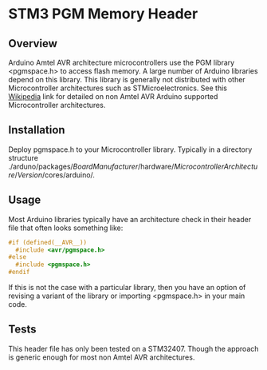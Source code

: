 # STM3 PGM Memory Header
## Overview
Arduino Amtel AVR architecture microcontrollers use the PGM library <pgmspace.h> to access flash memory. A large number of Arduino libraries depend on this library. This library is generally not distributed with other Microcontroller architectures such as STMicroelectronics. See this [Wikipedia](https://en.wikipedia.org/wiki/List_of_Arduino_boards_and_compatible_systems) link for detailed on non Amtel AVR Arduino supported Microcontroller architectures.
## Installation
Deploy pgmspace.h to your Microcontroller library. Typically in a directory structure ./arduno/packages/$Board Manufacturer$/hardware/$Microcontroller Architecture$/$Version$/cores/arduino/.
## Usage
Most Arduino libraries typically have an architecture check in their header file that often looks something like:
```c
#if (defined(__AVR__))
  #include <avr/pgmspace.h>
#else
  #include <pgmspace.h>
#endif
```
If this is not the case with a particular library, then you have an option of revising a variant of the library or importing <pgmspace.h> in your main code.
## Tests
This header file has only been tested on a STM32407. Though the approach is generic enough for most non Amtel AVR architectures.
